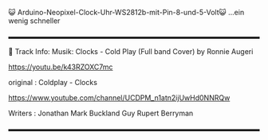 😺 Arduino-Neopixel-Clock-Uhr-WS2812b-mit-Pin-8-und-5-Volt😺
 ...ein wenig schneller 

▬▬▬▬▬▬▬▬▬▬▬▬▬▬▬▬▬▬▬▬▬▬▬▬▬▬▬▬▬▬▬▬▬▬▬▬

🎵 Track Info:
Musik: Clocks - Cold Play (Full band Cover) by  Ronnie Augeri

https://youtu.be/k43RZOXC7mc

original : Coldplay  - Clocks

https://www.youtube.com/channel/UCDPM_n1atn2ijUwHd0NNRQw

Writers  : Jonathan Mark Buckland Guy Rupert Berryman

▬▬▬▬▬▬▬▬▬▬▬▬▬▬▬▬▬▬▬▬▬▬▬▬▬▬▬▬▬▬▬▬▬▬▬▬
